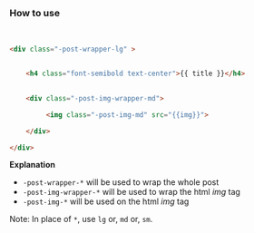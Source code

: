
&nbsp;
### How to use
&nbsp;


```html
<div class="-post-wrapper-lg" >


    <h4 class="font-semibold text-center">{{ title }}</h4>
 

    <div class="-post-img-wrapper-md">

         <img class="-post-img-md" src="{{img}}">

    </div>

</div>

```


**Explanation**

- `-post-wrapper-*` will be used to wrap the whole post
- `-post-img-wrapper-*` will be used to wrap the html *img* tag
- `-post-img-*`  will be used on the html *img* tag

Note: In place of `*`, use `lg` or, `md` or, `sm`. 